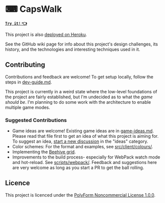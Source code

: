 
# ⌨ CapsWalk

[**`Try it!` 👈**](https://david-fong.github.io/capswalk/)

This project is also [deployed on Heroku](https://capswalk.herokuapp.com/).

See the GitHub wiki page for info about this project's design challenges, its history, and the technologies and interesting techniques used in it.

## Contributing

Contributions and feedback are welcome! To get setup locally, follow the steps in [dev-guide.md](./dev-guide.md).

This project is currently in a weird state where the low-level foundations of the project are fairly established, but I'm undecided as to what the _game should be_. I'm planning to do some work with the architecture to enable multiple game modes.

### Suggested Contributions

- Game ideas are welcome! Existing game ideas are in [game-ideas.md](./game-ideas.md). Please read that file first to get an idea of what this project is aiming for. To suggest an idea, [start a new discussion](https://github.com/david-fong/capswalk/discussions/new) in the "ideas" category.
- Color schemes: For the format and examples, see [src/client/colours/](./src/client/colours).
- Implementing the [Beehive grid](./src/base/floor/impl/Beehive).
- Improvements to the build process- especially for WebPack watch mode and hot-reload. See [scripts/webpack/](./scripts/webpack). Feedback and suggestions here are very welcome as long as you start a PR to get the ball rolling.

## Licence

This project is licenced under the [PolyForm Noncommercial License 1.0.0](./LICENSE.md).
